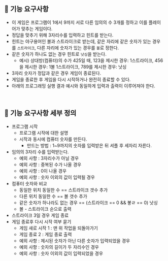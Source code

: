 ## 🚀 기능 요구사항
- 이 게임은 프로그램이 1에서 9까지 서로 다른 임의의 수 3개를 정하고 이를 플레이어가 맞추는 게임이다.
- 정답을 맞추기 위해 3자리수를 입력하고 힌트를 받는다.
- 힌트는 야구용어인 볼과 스트라이크로 받는데, 같은 자리에 같은 숫자가 있는 경우를 `스트라이크`, 다른 자리에 숫자가 있는 경우를 `볼`로 정한다.
- 같은 숫자가 하나도 없는 경우 힌트로 `낫싱`을 받는다.
  - 예시) 상대방(컴퓨터)의 수가 425일 때, 123을 제시한 경우: 1스트라이크, 456을 제시한 경우: 1볼 1스트라이크, 789를 제시한 경우: 낫싱
- 3자리 숫자가 정답과 같은 경우 게임이 종료된다.
- 게임을 종료한 후 게임을 다시 시작하거나 완전히 종료할 수 있다.
- 아래의 프로그래밍 실행 결과 예시와 동일하게 입력과 출력이 이루어져야 한다.

<br>

## 🚀 기능 요구사항 세부 정의 
- 프로그램 시작          
  - 프로그램 시작에 대한 설명                
  - 시작과 동시에 컴퓨터 숫자를 만든다.       
    - 만드는 방법 : 1~9까지의 숫자를 입력받은 뒤 셔플 후 세자리 자른다.            
- 임의의 3자리 수를 입력받는다.     
  - 예외 사항 : 3자리수가 아닐 경우      
  - 예외 사항 : 중복된 수가 나올 경우        
  - 예외 사항 : 0이 나올 경우         
  - 예외 사항 : 숫자 이외의 값이 입력될 경우          
- 컴퓨터 숫자와 비교    
  - 동일한 위치 동일한 수 == 스트라이크 갯수 추가    
  - 다른 위치 동일한 수 == 볼 갯수 추가      
  - 같은 숫자가 하나라도 없는 경우 == (스트라이크 == 0 && 봏ㄹ == 0) 낫싱    
  - 볼 - 스트라이크 순으로 출력     
- 스트라이크 3일 경우 게임 종료  
- 게임 종료후 다시 시작 여부 묻기    
  - 게임 새로 시작 1 : 맨 위 작업을 되돌아가기 
  - 게임 종료 2 : 게임 종료 출력 
  - 예외 사항 : 제시된 숫자가 아닌 다른 숫자가 입력되었을 경우   
  - 예외 사항 : 숫자의 길이가 두 자리수인 경우     
  - 예외 사항 : 숫자 이외의 값이 입력되었을 경우    
  